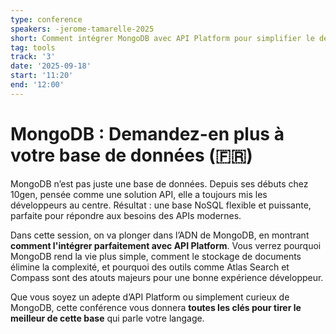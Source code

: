 ```yaml
---
type: conference
speakers: -jerome-tamarelle-2025
short: Comment intégrer MongoDB avec API Platform pour simplifier le développement d'APIs modernes.
tag: tools
track: '3'
date: '2025-09-18'
start: '11:20'
end: '12:00'
---
```


# MongoDB : Demandez-en plus à votre base de données (🇫🇷)

MongoDB n’est pas juste une base de données. Depuis ses débuts chez 10gen, pensée comme une solution API, elle a toujours mis les développeurs au centre. Résultat : une base NoSQL flexible et puissante, parfaite pour répondre aux besoins des APIs modernes.

Dans cette session, on va plonger dans l’ADN de MongoDB, en montrant **comment l'intégrer parfaitement avec API Platform**. Vous verrez pourquoi MongoDB rend la vie plus simple, comment le stockage de documents élimine la complexité, et pourquoi des outils comme Atlas Search et Compass sont des atouts majeurs pour une bonne expérience développeur.

Que vous soyez un adepte d’API Platform ou simplement curieux de MongoDB, cette conférence vous donnera **toutes les clés pour tirer le meilleur de cette base** qui parle votre langage.

